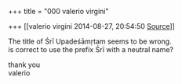 +++
title = "000 valerio virgini"

+++
[[valerio virgini	2014-08-27, 20:54:50 [Source](https://groups.google.com/g/samskrita/c/ztThQ30j4M8)]]



The title of Śrī Upadeśāmṛtam seems to be wrong.  
is correct to use the prefix Śrī with a neutral name?  
  
thank you  
valerio

